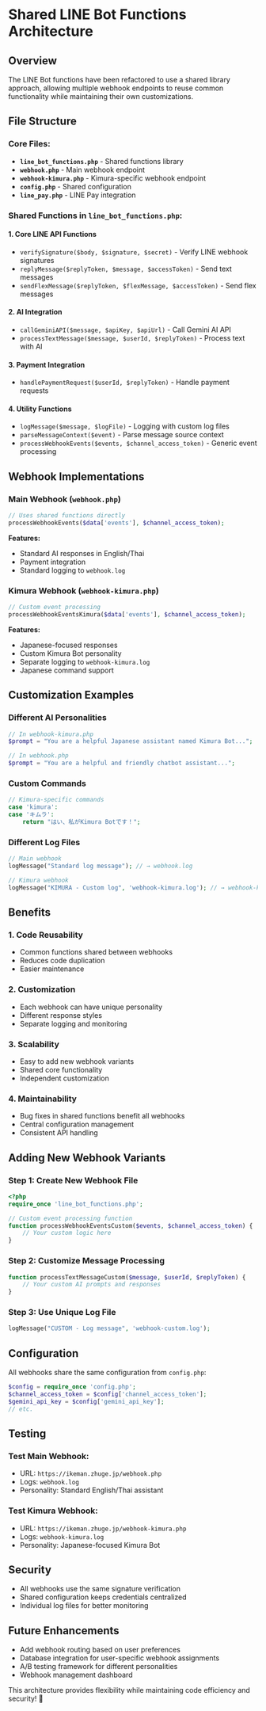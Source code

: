 # Shared LINE Bot Functions Architecture

## Overview
The LINE Bot functions have been refactored to use a shared library approach, allowing multiple webhook endpoints to reuse common functionality while maintaining their own customizations.

## File Structure

### Core Files:
- **`line_bot_functions.php`** - Shared functions library
- **`webhook.php`** - Main webhook endpoint
- **`webhook-kimura.php`** - Kimura-specific webhook endpoint
- **`config.php`** - Shared configuration
- **`line_pay.php`** - LINE Pay integration

### Shared Functions in `line_bot_functions.php`:

#### 1. **Core LINE API Functions**
- `verifySignature($body, $signature, $secret)` - Verify LINE webhook signatures
- `replyMessage($replyToken, $message, $accessToken)` - Send text messages
- `sendFlexMessage($replyToken, $flexMessage, $accessToken)` - Send flex messages

#### 2. **AI Integration**
- `callGeminiAPI($message, $apiKey, $apiUrl)` - Call Gemini AI API
- `processTextMessage($message, $userId, $replyToken)` - Process text with AI

#### 3. **Payment Integration**
- `handlePaymentRequest($userId, $replyToken)` - Handle payment requests

#### 4. **Utility Functions**
- `logMessage($message, $logFile)` - Logging with custom log files
- `parseMessageContext($event)` - Parse message source context
- `processWebhookEvents($events, $channel_access_token)` - Generic event processing

## Webhook Implementations

### Main Webhook (`webhook.php`)
```php
// Uses shared functions directly
processWebhookEvents($data['events'], $channel_access_token);
```

**Features:**
- Standard AI responses in English/Thai
- Payment integration
- Standard logging to `webhook.log`

### Kimura Webhook (`webhook-kimura.php`)
```php
// Custom event processing
processWebhookEventsKimura($data['events'], $channel_access_token);
```

**Features:**
- Japanese-focused responses
- Custom Kimura Bot personality
- Separate logging to `webhook-kimura.log`
- Japanese command support

## Customization Examples

### Different AI Personalities
```php
// In webhook-kimura.php
$prompt = "You are a helpful Japanese assistant named Kimura Bot...";

// In webhook.php  
$prompt = "You are a helpful and friendly chatbot assistant...";
```

### Custom Commands
```php
// Kimura-specific commands
case 'kimura':
case 'キムラ':
    return "はい、私がKimura Botです！";
```

### Different Log Files
```php
// Main webhook
logMessage("Standard log message"); // → webhook.log

// Kimura webhook  
logMessage("KIMURA - Custom log", 'webhook-kimura.log'); // → webhook-kimura.log
```

## Benefits

### 1. **Code Reusability**
- Common functions shared between webhooks
- Reduces code duplication
- Easier maintenance

### 2. **Customization**
- Each webhook can have unique personality
- Different response styles
- Separate logging and monitoring

### 3. **Scalability**
- Easy to add new webhook variants
- Shared core functionality
- Independent customization

### 4. **Maintainability**
- Bug fixes in shared functions benefit all webhooks
- Central configuration management
- Consistent API handling

## Adding New Webhook Variants

### Step 1: Create New Webhook File
```php
<?php
require_once 'line_bot_functions.php';

// Custom event processing function
function processWebhookEventsCustom($events, $channel_access_token) {
    // Your custom logic here
}
```

### Step 2: Customize Message Processing
```php
function processTextMessageCustom($message, $userId, $replyToken) {
    // Your custom AI prompts and responses
}
```

### Step 3: Use Unique Log File
```php
logMessage("CUSTOM - Log message", 'webhook-custom.log');
```

## Configuration

All webhooks share the same configuration from `config.php`:
```php
$config = require_once 'config.php';
$channel_access_token = $config['channel_access_token'];
$gemini_api_key = $config['gemini_api_key'];
// etc.
```

## Testing

### Test Main Webhook:
- URL: `https://ikeman.zhuge.jp/webhook.php`
- Logs: `webhook.log`
- Personality: Standard English/Thai assistant

### Test Kimura Webhook:
- URL: `https://ikeman.zhuge.jp/webhook-kimura.php`
- Logs: `webhook-kimura.log`
- Personality: Japanese-focused Kimura Bot

## Security

- All webhooks use the same signature verification
- Shared configuration keeps credentials centralized
- Individual log files for better monitoring

## Future Enhancements

- Add webhook routing based on user preferences
- Database integration for user-specific webhook assignments
- A/B testing framework for different personalities
- Webhook management dashboard

This architecture provides flexibility while maintaining code efficiency and security! 🚀
